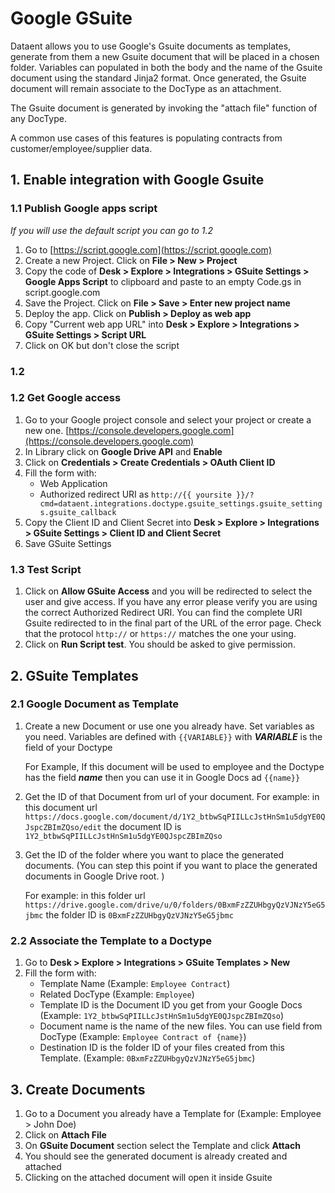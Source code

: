 <!-- add-breadcrumbs -->
# Google GSuite

Dataent allows you to use Google's Gsuite documents as templates, generate from them a new Gsuite document that will be placed in a chosen folder. Variables can populated in both the body and the name of the Gsuite document using the standard Jinja2 format. Once generated, the Gsuite document will remain associate to the DocType as an attachment.

The Gsuite document is generated by invoking the "attach file" function of any DocType.

A common use cases of this features is populating contracts from customer/employee/supplier data.

## 1. Enable integration with Google Gsuite

### 1.1 Publish Google apps script

*If you will use the default script you can go to 1.2*

1. Go to [https://script.google.com](https://script.google.com)
1. Create a new Project. Click on **File > New > Project**
1. Copy the code of **Desk > Explore > Integrations > GSuite Settings > Google Apps Script** to clipboard and paste to an empty Code.gs in script.google.com
1. Save the Project. Click on **File > Save > Enter new project name**
1. Deploy the app. Click on **Publish > Deploy as web app**
1. Copy "Current web app URL" into **Desk > Explore > Integrations > GSuite Settings > Script URL**
1. Click on OK but don't close the script

### 1.2

### 1.2 Get Google access

1. Go to your Google project console and select your project or create a new one. [https://console.developers.google.com](https://console.developers.google.com)
1. In Library click on **Google Drive API** and **Enable**
1. Click on **Credentials > Create Credentials > OAuth Client ID**
1. Fill the form with:
	- Web Application
	- Authorized redirect URI as  `http://{{ yoursite }}/?cmd=dataent.integrations.doctype.gsuite_settings.gsuite_settings.gsuite_callback`
1. Copy the Client ID and Client Secret into **Desk > Explore > Integrations > GSuite Settings > Client ID and Client Secret**
1. Save GSuite Settings

### 1.3 Test Script

1. Click on **Allow GSuite Access** and you will be redirected to select the user and give access. If you have any error please verify you are using the correct Authorized Redirect URI.
	You can find the complete URI Gsuite redirected to in the final part of the URL of the error page. Check that the protocol `http://` or `https://` matches the one your using.
1. Click on **Run Script test**. You should be asked to give permission.

## 2. GSuite Templates

### 2.1 Google Document as Template

1. Create a new Document or use one you already have. Set variables as you need. Variables are defined with `{{VARIABLE}}` with ***VARIABLE*** is the field of your Doctype

	For Example,
		If this document will be used to employee and the Doctype has the field ***name*** then you can use it in Google Docs ad `{{name}}`

1. Get the ID of that Document from url of your document.
	For example: in this document url `https://docs.google.com/document/d/1Y2_btbwSqPIILLcJstHnSm1u5dgYE0QJspcZBImZQso/edit` the document ID is `1Y2_btbwSqPIILLcJstHnSm1u5dgYE0QJspcZBImZQso`

1. Get the ID of the folder where you want to place the generated documents. (You can step this point if you want to place the generated documents in Google Drive root. )

	For example: in this folder url `https://drive.google.com/drive/u/0/folders/0BxmFzZZUHbgyQzVJNzY5eG5jbmc` the folder ID is `0BxmFzZZUHbgyQzVJNzY5eG5jbmc`

### 2.2 Associate the Template to a Doctype

1. Go to **Desk > Explore > Integrations > GSuite Templates > New**
2. Fill the form with:
	- Template Name (Example: `Employee Contract`)
	- Related DocType (Example: `Employee`)
	- Template ID is the Document ID you get from your Google Docs (Example: `1Y2_btbwSqPIILLcJstHnSm1u5dgYE0QJspcZBImZQso`)
	- Document name is the name of the new files. You can use field from DocType (Example: `Employee Contract of {name}`)
	- Destination ID is the folder ID of your files created from this Template. (Example: `0BxmFzZZUHbgyQzVJNzY5eG5jbmc`)

## 3. Create Documents

1. Go to a Document you already have a Template for (Example: Employee > John Doe)
2. Click on **Attach File**
3. On **GSuite Document** section select the Template and click **Attach**
4. You should see the generated document is already created and attached
5. Clicking on the attached document will open it inside Gsuite
